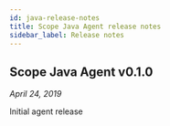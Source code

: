 ```yaml
---
id: java-release-notes
title: Scope Java Agent release notes
sidebar_label: Release notes
---
```



## Scope Java Agent v0.1.0

*April 24, 2019*

Initial agent release



